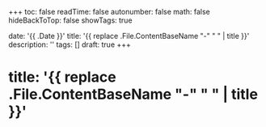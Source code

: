 +++
toc: false
readTime: false
autonumber: false
math: false
hideBackToTop: false
showTags: true

date: '{{ .Date }}'
title: '{{ replace .File.ContentBaseName "-" " " | title }}'
description: ''
tags: []
draft: true
+++

# title: '{{ replace .File.ContentBaseName "-" " " | title }}'



<!--more-->
